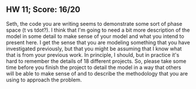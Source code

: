 ## HW 11; Score: 16/20

Seth, the code you are writing seems to demonstrate some sort of phase space (t vs tdot?). I think that I'm going to need a bit more description of the model in some detail to make sense of your model and what you intend to present here. I get the sense that you are modeling something that you have investigated previously, but that you might be assuming that I know what that is from your previous work. In principle, I should, but in practice it's hard to remember the details of 18 different projects. So, please take some time before you finish the project to detail the model in a way that others will be able to make sense of and to describe the methodology that you are using to approach the problem.
